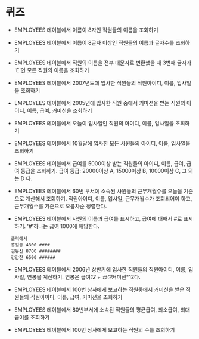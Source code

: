 # 퀴즈
- EMPLOYEES 테이블에서 이름이 8자인 직원들의 이름을 조회하기

- EMPLOYEES 테이블에서 이름이 8글자 이상인 직원들의 이름과 글자수를 조회하기

- EMPLOYEES 테이블에서 직원의 이름을 전부 대문자로 변환했을 때 3번째 글자가 'E'인 모든 직원의 이름을 조회하기

- EMPLOYEES 테이블에서 2007년도에 입사한 직원들의 직원아이디, 이름, 입사일을 조회하기

- EMPLOYEES 테이블에서 2005년에 입사한 직원 중에서 커미션을 받는 직원의 아이디, 이름, 급여, 커미션을 조회하기

- EMPLOYEES 테이블에서 오늘이 입사일인 직원의 아이디, 이름, 입사일을 조회하기

- EMPLOYEES 테이블에서 10월달에 입사한 모든 사원들의 아이디, 이름, 입사일을 조회하기

- EMPLOYEES 테이블에서 급여를 5000이상 받는 직원들의 아이디, 이름, 급여, 급여 등급을 조회하기. 급여 등급: 20000이상 A, 15000이상 B, 10000이상 C, 그 외는 D 다.

- EMPLOYEES 테이블에서 60번 부서에 소속된 사원들의 근무개월수를 오늘을 기준으로 계산해서 조회하기. 직원아이디, 이름, 입사일, 근무개월수가 조회되어야 하고, 근무개월수를 기준으로 오름차순 정렬한다.

- EMPLOYEES 테이블에서 사원의 이름과 급여를 표시하고, 급여에 대해서 #로 표시하기. '#'하나는 급여 1000에 해당한다.
```
  출력예시
  홍길동 4300 ####
  김유신 8700 ########
  강감찬 6500 ######
```
- EMPLOYEES 테이블에서 2006년 상반기에 입사한 직원들의 직원아이디, 이름, 입사일, 연봉을 계산하기. 연봉은 급여*12 + 급여*커미션*12다.

- EMPLOYEES 테이블에서 100번 상사에게 보고하는 직원중에서 커미션을 받은 직원들의 직원아이디, 이름, 급여, 커미션을 조회하기

- EMPLOYEES 테이블에서 80번부서에 소속된 직원들의 평균급여, 최소급여, 최대급여를 조회하기

- EMPLOYEES 테이블에서 100번 상사에게 보고하는 직원의 수를 조회하기

